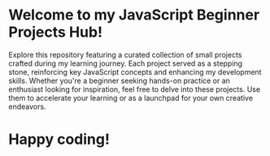 # Welcome to my JavaScript Beginner Projects Hub!

Explore this repository featuring a curated collection of small projects crafted during my learning journey.
Each project served as a stepping stone, reinforcing key JavaScript concepts and enhancing my development skills.
Whether you're a beginner seeking hands-on practice or an enthusiast looking for inspiration, feel free to delve into these projects.
Use them to accelerate your learning or as a launchpad for your own creative endeavors.
  # Happy coding!

